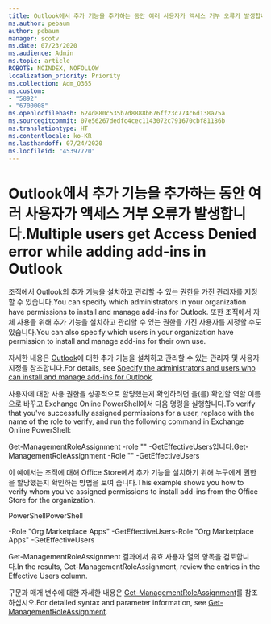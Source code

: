 ```yaml
---
title: Outlook에서 추가 기능을 추가하는 동안 여러 사용자가 액세스 거부 오류가 발생합니다.
ms.author: pebaum
author: pebaum
manager: scotv
ms.date: 07/23/2020
ms.audience: Admin
ms.topic: article
ROBOTS: NOINDEX, NOFOLLOW
localization_priority: Priority
ms.collection: Adm_O365
ms.custom:
- "5892"
- "6700008"
ms.openlocfilehash: 624d880c535b7d8888b676ff23c774c6d138a75a
ms.sourcegitcommit: 07e56267dedfc4cec1143072c791670cbf81186b
ms.translationtype: HT
ms.contentlocale: ko-KR
ms.lasthandoff: 07/24/2020
ms.locfileid: "45397720"
---
```

# <a name="multiple-users-get-access-denied-error-while-adding-add-ins-in-outlook"></a><span data-ttu-id="b3060-102">Outlook에서 추가 기능을 추가하는 동안 여러 사용자가 액세스 거부 오류가 발생합니다.</span><span class="sxs-lookup"><span data-stu-id="b3060-102">Multiple users get Access Denied error while adding add-ins in Outlook</span></span>

<span data-ttu-id="b3060-103">조직에서 Outlook의 추가 기능을 설치하고 관리할 수 있는 권한을 가진 관리자를 지정할 수 있습니다.</span><span class="sxs-lookup"><span data-stu-id="b3060-103">You can specify which administrators in your organization have permissions to install and manage add-ins for Outlook.</span></span> <span data-ttu-id="b3060-104">또한 조직에서 자체 사용을 위해 추가 기능을 설치하고 관리할 수 있는 권한을 가진 사용자를 지정할 수도 있습니다.</span><span class="sxs-lookup"><span data-stu-id="b3060-104">You can also specify which users in your organization have permission to install and manage add-ins for their own use.</span></span>

<span data-ttu-id="b3060-105">자세한 내용은 [Outlook](https://docs.microsoft.com/exchange/clients-and-mobile-in-exchange-online/add-ins-for-outlook/specify-who-can-install-and-manage-add-ins)에 대한 추가 기능을 설치하고 관리할 수 있는 관리자 및 사용자 지정을 참조합니다.</span><span class="sxs-lookup"><span data-stu-id="b3060-105">For details, see [Specify the administrators and users who can install and manage add-ins for Outlook](https://docs.microsoft.com/exchange/clients-and-mobile-in-exchange-online/add-ins-for-outlook/specify-who-can-install-and-manage-add-ins).</span></span>

<span data-ttu-id="b3060-106">사용자에 대한 사용 권한을 성공적으로 할당했는지 확인하려면 <Role Name>을(를) 확인할 역할 이름으로 바꾸고 Exchange Online PowerShell에서 다음 명령을 실행합니다.</span><span class="sxs-lookup"><span data-stu-id="b3060-106">To verify that you've successfully assigned permissions for a user, replace <Role Name> with the name of the role to verify, and run the following command in Exchange Online PowerShell:</span></span>

<span data-ttu-id="b3060-107">Get-ManagementRoleAssignment -role "<Role Name>" -GetEffectiveUsers입니다.</span><span class="sxs-lookup"><span data-stu-id="b3060-107">Get-ManagementRoleAssignment -Role "<Role Name>" -GetEffectiveUsers</span></span>

<span data-ttu-id="b3060-108">이 예에서는 조직에 대해 Office Store에서 추가 기능을 설치하기 위해 누구에게 권한을 할당했는지 확인하는 방법을 보여 줍니다.</span><span class="sxs-lookup"><span data-stu-id="b3060-108">This example shows you how to verify whom you've assigned permissions to install add-ins from the Office Store for the organization.</span></span>

<span data-ttu-id="b3060-109">PowerShell</span><span class="sxs-lookup"><span data-stu-id="b3060-109">PowerShell</span></span>

<span data-ttu-id="b3060-110">-Role "Org Marketplace Apps" -GetEffectiveUsers</span><span class="sxs-lookup"><span data-stu-id="b3060-110">-Role "Org Marketplace Apps" -GetEffectiveUsers</span></span>

<span data-ttu-id="b3060-111">Get-ManagementRoleAssignment 결과에서 유효 사용자 열의 항목을 검토합니다.</span><span class="sxs-lookup"><span data-stu-id="b3060-111">In the results, Get-ManagementRoleAssignment, review the entries in the Effective Users column.</span></span>

<span data-ttu-id="b3060-112">구문과 매개 변수에 대한 자세한 내용은 [Get-ManagementRoleAssignment](https://docs.microsoft.com/powershell/module/exchange/get-managementroleassignment)를 참조하십시오.</span><span class="sxs-lookup"><span data-stu-id="b3060-112">For detailed syntax and parameter information, see [Get-ManagementRoleAssignment](https://docs.microsoft.com/powershell/module/exchange/get-managementroleassignment).</span></span>
 